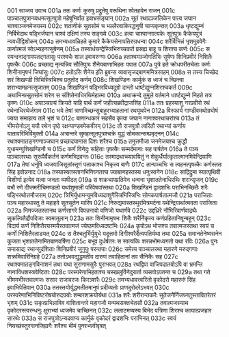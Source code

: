 001  सञ्जय उवाच
001a ततः कर्णः कुरुषु प्रद्रुतेषु वरूथिना श्वेतहयेन राजन्
001c पाञ्चालपुत्रान्व्यधमत्सूतपुत्रो महेषुभिर्वात इवाभ्रसङ्घान्
002a सूतं रथादञ्जलिकेन पात्य जघान चाश्वाञ्जनमेजयस्य
002c शतानीकं सुतसोमं च भल्लैरवाकिरद्धनुषी चाप्यकृन्तत्
003a धृष्टद्युम्नं निर्बिभेदाथ षड्भिर्जघान चाश्वं दक्षिणं तस्य सङ्ख्ये
003c हत्वा चाश्वान्सात्यकेः सूतपुत्रः कैकेयपुत्रं न्यवधीद्विशोकम्
004a तमभ्यधावन्निहते कुमारे कैकेयसेनापतिरुग्रधन्वा
004c शरैर्विभिन्नं भृशमुग्रवेगैः कर्णात्मजं सोऽभ्यहनत्सुषेणम्
005a तस्यार्धचन्द्रैस्त्रिभिरुच्चकर्त प्रसह्य बाहू च शिरश्च कर्णः
005c स स्यन्दनाद्गामपतद्गतासुः परश्वधैः शाल इवावरुग्णः
006a हताश्वमञ्जोगतिभिः सुषेणः शिनिप्रवीरं निशितैः पृषत्कैः
006c प्रच्छाद्य नृत्यन्निव सौतिपुत्रः शैनेयबाणाभिहतः पपात
007a पुत्रे हते क्रोधपरीतचेताः कर्णः शिनीनामृषभं जिघांसुः
007c हतोऽसि शैनेय इति ब्रुवन्स व्यवासृजद्बाणममित्रसाहम्
008a स तस्य चिच्छेद शरं शिखण्डी त्रिभिस्त्रिभिश्च प्रतुतोद कर्णम्
008c शिखण्डिनः कार्मुकं स ध्वजं च च्छित्त्वा शराभ्यामहनत्सुजातम्
009a शिखण्डिनं षड्भिरविध्यदुग्रो दान्तो धार्ष्टद्युम्नशिरश्चकर्त
009c अथाभिनत्सुतसोमं शरेण स संशितेनाधिरथिर्महात्मा
010a अथाक्रन्दे तुमुले वर्तमाने धार्ष्टद्युम्ने निहते तत्र कृष्णः
010c अपाञ्चाल्यं क्रियते याहि पार्थ कर्णं जहीत्यब्रवीद्राजसिंह
011a ततः प्रहस्याशु नरप्रवीरो रथं रथेनाधिरथेर्जगाम
011c भये तेषां त्राणमिच्छन्सुबाहुरभ्याहतानां रथयूथपेन
012a विस्फार्य गाण्डीवमथोग्रघोषं ज्यया समाहत्य तले भृशं च
012c बाणान्धकारं सहसैव कृत्वा जघान नागाश्वरथान्नरांश्च
013a तं भीमसेनोऽनु ययौ रथेन पृष्ठे रक्षन्पाण्डवमेकवीरम्
013c तौ राजपुत्रौ त्वरितौ रथाभ्यां कर्णाय यातावरिभिर्विमुक्तौ
014a अत्रान्तरे सुमहत्सूतपुत्रश्चक्रे युद्धं सोमकान्सम्प्रमृद्नन्
014c रथाश्वमातङ्गगणाञ्जघान प्रच्छादयामास दिशः शरैश्च
015a तमुत्तमौजा जनमेजयश्च क्रुद्धौ युधामन्युशिखण्डिनौ च
015c कर्णं विनेदुः सहिताः पृषत्कैः सम्मर्दमानाः सह पार्षतेन
016a ते पञ्च पाञ्चालरथाः सुरूपैर्वैकर्तनं कर्णमभिद्रवन्तः
016c तस्माद्रथाच्च्यावयितुं न शेकुर्धैर्यात्कृतात्मानमिवेन्द्रियाणि
017a तेषां धनूंषि ध्वजवाजिसूतांस्तूणं पताकाश्च निकृत्य बाणैः
017c तान्पञ्चभिः स त्वहनत्पृषत्कैः कर्णस्ततः सिंह इवोन्ननाद
018a तस्यास्यतस्तानभिनिघ्नतश्च ज्याबाणहस्तस्य धनुःस्वनेन
018c साद्रिद्रुमा स्यात्पृथिवी विशीर्णा इत्येव मत्वा जनता व्यषीदत्
019a स शक्रचापप्रतिमेन धन्वना भृशाततेनाधिरथिः शरान्सृजन्
019c बभौ रणे दीप्तमरीचिमण्डलो यथांशुमाली परिवेषवांस्तथा
020a शिखण्डिनं द्वादशभिः पराभिनच्छितैः शरैः षड्भिरथोत्तमौजसम्
020c त्रिभिर्युधामन्युमविध्यदाशुगैस्त्रिभिस्त्रिभिः सोमकपार्षतात्मजौ
021a पराजिताः पञ्च महारथास्तु ते महाहवे सूतसुतेन मारिष
021c निरुद्यमास्तस्थुरमित्रमर्दना यथेन्द्रियार्थात्मवता पराजिताः
022a निमज्जतस्तानथ कर्णसागरे विपन्ननावो वणिजो यथार्णवे
022c उद्दध्रिरे नौभिरिवार्णवाद्रथैः सुकल्पितैर्द्रौपदिजाः स्वमातुलान्
023a ततः शिनीनामृषभः शितैः शरैर्निकृत्य कर्णप्रहितानिषून्बहून्
023c विदार्य कर्णं निशितैरयस्मयैस्तवात्मजं ज्येष्ठमविध्यदष्टभिः
024a कृपोऽथ भोजश्च तवात्मजस्तथा स्वयं च कर्णो निशितैरताडयत्
024c स तैश्चतुर्भिर्युयुधे यदूत्तमो दिगीश्वरैर्दैत्यपतिर्यथा तथा
025a समानतेनेष्वसनेन कूजता भृशाततेनामितबाणवर्षिणा
025c बभूव दुर्धर्षतरः स सात्यकिः शरन्नभोमध्यगतो यथा रविः
026a पुनः समासाद्य रथान्सुदंशिताः शिनिप्रवीरं जुगुपुः परन्तपाः
026c समेत्य पाञ्चालरथा महारणे मरुद्गणाः शक्रमिवारिनिग्रहे
027a ततोऽभवद्युद्धमतीव दारुणं तवाहितानां तव सैनिकैः सह
027c रथाश्वमातङ्गविनाशनं तथा यथा सुराणामसुरैः पुराभवत्
028a रथद्विपा वाजिपदातयोऽपि वा भ्रमन्ति नानाविधशस्त्रवेष्टिताः
028c परस्परेणाभिहताश्च चस्खलुर्विनेदुरार्ता व्यसवोऽपतन्त च
029a तथा गते भीममभीस्तवात्मजः ससार राजावरजः किरञ्शरैः
029c तमभ्यधावत्त्वरितो वृकोदरो महारुरुं सिंह इवाभिपेतिवान्
030a ततस्तयोर्युद्धमतीतमानुषं प्रदीव्यतोः प्राणदुरोदरेऽभवत्
030c परस्परेणाभिनिविष्टरोषयोरुदग्रयोः शम्बरशक्रयोर्यथा
031a शरैः शरीरान्तकरैः सुतेजनैर्निजघ्नतुस्तावितरेतरं भृशम्
031c सकृत्प्रभिन्नाविव वाशितान्तरे महागजौ मन्मथसक्तचेतसौ
032a तवात्मजस्याथ वृकोदरस्त्वरन्धनुः क्षुराभ्यां ध्वजमेव चाच्छिनत्
032c ललाटमप्यस्य बिभेद पत्रिणा शिरश्च कायात्प्रजहार सारथेः
033a स राजपुत्रोऽन्यदवाप्य कार्मुकं वृकोदरं द्वादशभिः पराभिनत्
033c स्वयं नियच्छंस्तुरगानजिह्मगैः शरैश्च भीमं पुनरभ्यवीवृषत्

